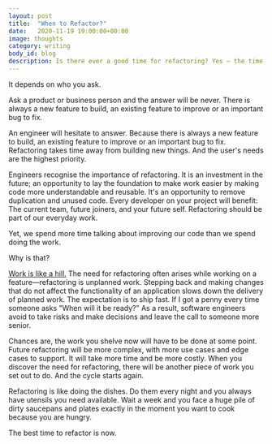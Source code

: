 ```yaml
---
layout: post
title:  "When to Refactor?"
date:   2020-11-19 19:00:00+00:00
image: thoughts
category: writing
body_id: blog
description: Is there ever a good time for refactoring? Yes — the time is now.
---
```


It depends on who you ask. 

Ask a product or business person and the answer will be never. There is always a new feature to build, an existing feature to improve or an important bug to fix.

An engineer will hesitate to answer. Because there is always a new feature to build, an existing feature to improve or an important bug to fix. Refactoring takes time away from building new things. And the user's needs are the highest priority. 

Engineers recognise the importance of refactoring. It is an investment in the future; an opportunity to lay the foundation to make work easier by making code more understandable and reusable. It's an opportunity to remove duplication and unused code. Every developer on your project will benefit: The current team, future joiners, and your future self. Refactoring should be part of our everyday work. 

Yet, we spend more time talking about improving our code than we spend doing the work.

Why is that?

[Work is like a hill.](https://basecamp.com/shapeup/3.4-chapter-13#work-is-like-a-hill) The need for refactoring often arises while working on a feature—refactoring is unplanned work. Stepping back and making changes that do not affect the functionality of an application slows down the delivery of planned work. The expectation is to ship fast. If I got a penny every time someone asks "When will it be ready?" As a result, software engineers avoid to take risks and make decisions and leave the call to someone more senior. 

Chances are, the work you shelve now will have to be done at some point. Future refactoring will be more complex, with more use cases and edge cases to support. It will take more time and be more costly. When you discover the need for refactoring, there will be another piece of work you set out to do. And the cycle starts again. 

Refactoring is like doing the dishes. Do them every night and you always have utensils you need available. Wait a week and you face a huge pile of dirty saucepans and plates exactly in the moment you want to cook because you are hungry.

The best time to refactor is now. 
